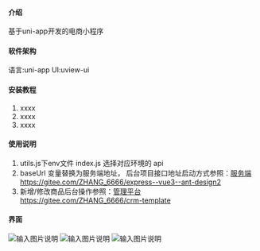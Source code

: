

#### 介绍
基于uni-app开发的电商小程序

#### 软件架构
语言:uni-app
UI:uview-ui


#### 安装教程

1.  xxxx
2.  xxxx
3.  xxxx

#### 使用说明

1.  utils.js下env文件 index.js 选择对应环境的 api
2.  baseUrl 变量替换为服务端地址， 后台项目接口地址启动方式参照：[服务端https://gitee.com/ZHANG_6666/express--vue3--ant-design2](https://gitee.com/ZHANG_6666/express--vue3--ant-design2)
3.  新增/修改商品后台操作参照：[管理平台https://gitee.com/ZHANG_6666/crm-template](https://gitee.com/ZHANG_6666/crm-template)  


#### 界面
![输入图片说明](https://images.gitee.com/uploads/images/2021/0919/230837_4d504162_5452088.png "屏幕截图.png")
![输入图片说明](https://images.gitee.com/uploads/images/2021/1001/114152_db7db7cf_5452088.png "屏幕截图.png")
![输入图片说明](https://images.gitee.com/uploads/images/2021/1001/114010_964584cc_5452088.png "屏幕截图.png")


